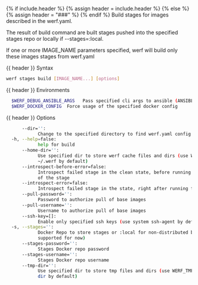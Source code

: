 {% if include.header %}
{% assign header = include.header %}
{% else %}
{% assign header = "###" %}
{% endif %}
Build stages for images described in the werf.yaml.

The result of build command are built stages pushed into the specified stages repo or locally if
--stages=:local.

If one or more IMAGE_NAME parameters specified, werf will build only these images stages from
werf.yaml

{{ header }} Syntax

```bash
werf stages build [IMAGE_NAME...] [options]
```

{{ header }} Environments

```bash
  $WERF_DEBUG_ANSIBLE_ARGS   Pass specified cli args to ansible (ANSIBLE_ARGS)
  $WERF_DOCKER_CONFIG  Force usage of the specified docker config
```

{{ header }} Options

```bash
      --dir='':
            Change to the specified directory to find werf.yaml config
  -h, --help=false:
            help for build
      --home-dir='':
            Use specified dir to store werf cache files and dirs (use WERF_HOME environment or
            ~/.werf by default)
      --introspect-before-error=false:
            Introspect failed stage in the clean state, before running all assembly instructions
            of the stage
      --introspect-error=false:
            Introspect failed stage in the state, right after running failed assembly instruction
      --pull-password='':
            Password to authorize pull of base images
      --pull-username='':
            Username to authorize pull of base images
      --ssh-key=[]:
            Enable only specified ssh keys (use system ssh-agent by default)
  -s, --stages='':
            Docker Repo to store stages or :local for non-distributed build (only :local is
            supported for now)
      --stages-password='':
            Stages Docker repo password
      --stages-username='':
            Stages Docker repo username
      --tmp-dir='':
            Use specified dir to store tmp files and dirs (use WERF_TMP environment or system tmp
            dir by default)
```

